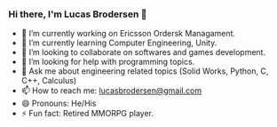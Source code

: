 ### Hi there, I'm Lucas Brodersen 👋


- 🔭 I’m currently working on Ericsson Ordersk Managament.
- 🌱 I’m currently learning Computer Engineering, Unity.
- 👯 I’m looking to collaborate on softwares and games development.
- 🤔 I’m looking for help with programming topics.
- 💬 Ask me about engineering related topics (Solid Works, Python, C, C++, Calculus)
- 📫 How to reach me: lucasbrodersen@gmail.com
- 😄 Pronouns: He/His
- ⚡ Fun fact: Retired MMORPG player.


